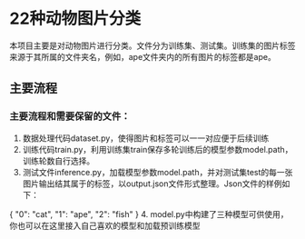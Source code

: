 # 22种动物图片分类

本项目主要是对动物图片进行分类。文件分为训练集、测试集。训练集的图片标签来源于其所属的文件夹名，例如，ape文件夹内的所有图片的标签都是ape。

## 主要流程
### 主要流程和需要保留的文件：
1. 数据处理代码dataset.py，使得图片和标签可以一一对应便于后续训练
2. 训练代码train.py，利用训练集train保存多轮训练后的模型参数model.path，训练轮数自行选择。
3. 测试文件inference.py，加载模型参数model.path，并对测试集test的每一张图片输出结其属于的标签，以output.json文件形式整理。Json文件的样例如下：

{
    "0": "cat",
    "1": "ape",
    "2": "fish"
}
4. model.py中构建了三种模型可供使用，你也可以在这里接入自己喜欢的模型和加载预训练模型
